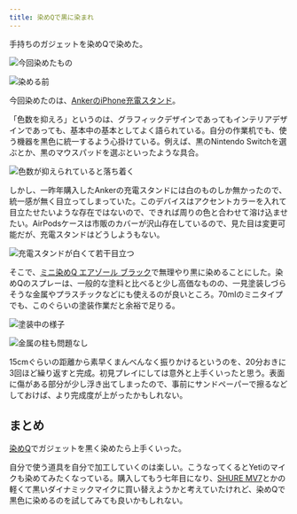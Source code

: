 ```yaml
---
title: 染めQで黒に染まれ
---
```

手持ちのガジェットを染めQで染めた。

![](https://lh6.googleusercontent.com/9fTA0zBN6yOvQnbNDpujrgFTQkw1gP6lgk65_de4ClTuu90tssyj0JaW-HgMGbvT2O1rpCWlN__wog5YoaURnd4O1Bh722D5y4ftO4vSyjH_mzjYT6H2KKJCgHcj_YWmdamwq1uJyZ1QK5ZTeCDmIw "今回染めたもの")

![](https://lh5.googleusercontent.com/SBrgKb9vbdEsKN3eyPY8HlaCKrOA-2XQ72p6M2st9pCv7QVFpOwIL6Q885Ab5_U2ao-mmzXtk_HSkQ6tEm00qqseVzxQ6MrI2hOyUIAjQuzXjU6j1SId7CXcX2qZoZZ0FKGav5rcdMSfzC21lxEL-g "染める前")

今回染めたのは、[AnkerのiPhone充電スタンド](https://r7kamura.com/articles/2021-09-06-anker-iphone-stand)。

「色数を抑えろ」というのは、グラフィックデザインであってもインテリアデザインであっても、基本中の基本としてよく語られている。自分の作業机でも、使う機器を黒色に統一するよう心掛けている。例えば、黒のNintendo Switchを選ぶとか、黒のマウスパッドを選ぶといったような具合。

![](https://lh3.googleusercontent.com/BKR7FFALcrYdw60vAtfxjfx0SY-KyFbXRIdQkQZmz8VC_xuVMIyw-8rasogQXRuSffQDsbjC1UTj8hFo-u0xwKLW0HMBcwPBM45vGh8ouB3TEeZp3G077pUJTFx4uOolRouwFVQ27lNfC2kh_SqWTw "色数が抑えられていると落ち着く")

しかし、一昨年購入したAnkerの充電スタンドには白のものしか無かったので、統一感が無く目立ってしまっていた。このデバイスはアクセントカラーを入れて目立たせたいような存在ではないので、できれば周りの色と合わせて溶け込ませたい。AirPodsケースは市販のカバーが沢山存在しているので、見た目は変更可能だが、充電スタンドはどうしようもない。

![](https://lh6.googleusercontent.com/GOUInlXN-hmpRMWs10w3Oxpmgm1ZmjLBDfFODi0vfDTvfPDAV2_TH2R1N0RcjgLwmOAhl8ZbQm_lIoGRwogDnk0eX4qCDAA11TWFn-yPUifWIgaYsu-SyV--GA8P51ak3cm6S5UYIGxZR3s62rOrFQ "充電スタンドが白くて若干目立つ")

そこで、[ミニ染めQ エアゾール ブラック](https://www.amazon.co.jp/dp/B003QMFUKO)で無理やり黒に染めることにした。染めQのスプレーは、一般的な塗料と比べると少し高価なものの、一見塗装しづらそうな金属やプラスチックなどにも使えるのが良いところ。70mlのミニタイプでも、このぐらいの塗装作業だと余裕で足りる。

![](https://lh5.googleusercontent.com/idZJkO28-dqos6AMmz31KCnZp2eWyxwy6a77WNxU7Fq8dzoi86eFqHpmTWFKfnZGcs3c1qkNrRiOi9xV-B7hhM4zf2HKf1JF8JsSq7qg53RgvCgqWB8xRNwvlchNLX5DzmxRgGoAR9skhfHDUt3UGw "塗装中の様子")

![](https://lh6.googleusercontent.com/yj37TyhSw64TCKCh8QdtKKvFCnNd1QWnBjvdZ5mHKeK5LNCbVFh7M0ZeT_qktNrP-gBn65HAaMOT2YCTLl09aGrmMfNZWzq1D76hZ2TGMQ4aF9Oq_fnwEUtrBwLb6deVz2PDPrWcV3QU_rLrb4p4Zw "金属の柱も問題なし")

15cmぐらいの距離から素早くまんべんなく振りかけるというのを、20分おきに3回ほど繰り返すと完成。初見プレイにしては意外と上手くいったと思う。表面に傷がある部分が少し浮き出てしまったので、事前にサンドペーパーで擦るなどしておけば、より完成度が上がったかもしれない。

まとめ
---

[染めQ](https://www.amazon.co.jp/dp/B003QMFUKO)でガジェットを黒く染めたら上手くいった。

自分で使う道具を自分で加工していくのは楽しい。こうなってくるとYetiのマイクも染めてみたくなっている。購入してもう七年目になり、[SHURE MV7](https://www.amazon.co.jp/dp/B08KY7G1GV)とかの軽くて黒いダイナミックマイクに買い替えようかと考えていたけれど、染めQで黒色に染めるのを試してみても良いかもしれない。
